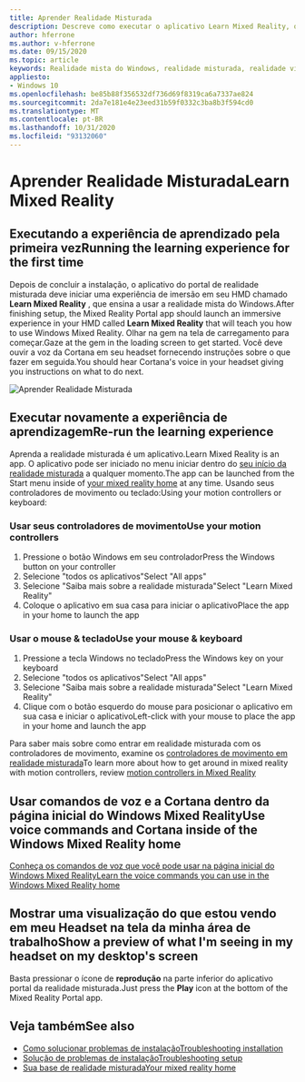 ```yaml
---
title: Aprender Realidade Misturada
description: Descreve como executar o aplicativo Learn Mixed Reality, que ensina a usar e navegar na realidade mista do Windows.
author: hferrone
ms.author: v-hferrone
ms.date: 09/15/2020
ms.topic: article
keywords: Realidade mista do Windows, realidade misturada, realidade virtual, VR, Sr, tutorial, introdução
appliesto:
- Windows 10
ms.openlocfilehash: be85b88f356532df736d69f8319ca6a7337ae824
ms.sourcegitcommit: 2da7e181e4e23eed31b59f0332c3ba8b3f594cd0
ms.translationtype: MT
ms.contentlocale: pt-BR
ms.lasthandoff: 10/31/2020
ms.locfileid: "93132060"
---
```

# <a name="learn-mixed-reality"></a><span data-ttu-id="4dc17-104">Aprender Realidade Misturada</span><span class="sxs-lookup"><span data-stu-id="4dc17-104">Learn Mixed Reality</span></span>

## <a name="running-the-learning-experience-for-the-first-time"></a><span data-ttu-id="4dc17-105">Executando a experiência de aprendizado pela primeira vez</span><span class="sxs-lookup"><span data-stu-id="4dc17-105">Running the learning experience for the first time</span></span>

<span data-ttu-id="4dc17-106">Depois de concluir a instalação, o aplicativo do portal de realidade misturada deve iniciar uma experiência de imersão em seu HMD chamado **Learn Mixed Reality** , que ensina a usar a realidade mista do Windows.</span><span class="sxs-lookup"><span data-stu-id="4dc17-106">After finishing setup, the Mixed Reality Portal app should launch an immersive experience in your HMD called **Learn Mixed Reality** that will teach you how to use Windows Mixed Reality.</span></span> <span data-ttu-id="4dc17-107">Olhar na gem na tela de carregamento para começar.</span><span class="sxs-lookup"><span data-stu-id="4dc17-107">Gaze at the gem in the loading screen to get started.</span></span> <span data-ttu-id="4dc17-108">Você deve ouvir a voz da Cortana em seu headset fornecendo instruções sobre o que fazer em seguida.</span><span class="sxs-lookup"><span data-stu-id="4dc17-108">You should hear Cortana's voice in your headset giving you instructions on what to do next.</span></span>

![Aprender Realidade Misturada](images/file-learnmixedrealitystart.png)

## <a name="re-run-the-learning-experience"></a><span data-ttu-id="4dc17-110">Executar novamente a experiência de aprendizagem</span><span class="sxs-lookup"><span data-stu-id="4dc17-110">Re-run the learning experience</span></span>

<span data-ttu-id="4dc17-111">Aprenda a realidade misturada é um aplicativo.</span><span class="sxs-lookup"><span data-stu-id="4dc17-111">Learn Mixed Reality is an app.</span></span> <span data-ttu-id="4dc17-112">O aplicativo pode ser iniciado no menu iniciar dentro do [seu início da realidade misturada](your-mixed-reality-home.md) a qualquer momento.</span><span class="sxs-lookup"><span data-stu-id="4dc17-112">The app can be launched from the Start menu inside of [your mixed reality home](your-mixed-reality-home.md) at any time.</span></span> <span data-ttu-id="4dc17-113">Usando seus controladores de movimento ou teclado:</span><span class="sxs-lookup"><span data-stu-id="4dc17-113">Using your motion controllers or keyboard:</span></span>

### <a name="use-your-motion-controllers"></a><span data-ttu-id="4dc17-114">Usar seus controladores de movimento</span><span class="sxs-lookup"><span data-stu-id="4dc17-114">Use your motion controllers</span></span>

1. <span data-ttu-id="4dc17-115">Pressione o botão Windows em seu controlador</span><span class="sxs-lookup"><span data-stu-id="4dc17-115">Press the Windows button on your controller</span></span>
2. <span data-ttu-id="4dc17-116">Selecione "todos os aplicativos"</span><span class="sxs-lookup"><span data-stu-id="4dc17-116">Select "All apps"</span></span>
3. <span data-ttu-id="4dc17-117">Selecione "Saiba mais sobre a realidade misturada"</span><span class="sxs-lookup"><span data-stu-id="4dc17-117">Select "Learn Mixed Reality"</span></span>
4. <span data-ttu-id="4dc17-118">Coloque o aplicativo em sua casa para iniciar o aplicativo</span><span class="sxs-lookup"><span data-stu-id="4dc17-118">Place the app in your home to launch the app</span></span>

### <a name="use-your-mouse--keyboard"></a><span data-ttu-id="4dc17-119">Usar o mouse & teclado</span><span class="sxs-lookup"><span data-stu-id="4dc17-119">Use your mouse & keyboard</span></span>

1. <span data-ttu-id="4dc17-120">Pressione a tecla Windows no teclado</span><span class="sxs-lookup"><span data-stu-id="4dc17-120">Press the Windows key on your keyboard</span></span>
2. <span data-ttu-id="4dc17-121">Selecione "todos os aplicativos"</span><span class="sxs-lookup"><span data-stu-id="4dc17-121">Select "All apps"</span></span>
3. <span data-ttu-id="4dc17-122">Selecione "Saiba mais sobre a realidade misturada"</span><span class="sxs-lookup"><span data-stu-id="4dc17-122">Select "Learn Mixed Reality"</span></span>
4. <span data-ttu-id="4dc17-123">Clique com o botão esquerdo do mouse para posicionar o aplicativo em sua casa e iniciar o aplicativo</span><span class="sxs-lookup"><span data-stu-id="4dc17-123">Left-click with your mouse to place the app in your home and launch the app</span></span>

<span data-ttu-id="4dc17-124">Para saber mais sobre como entrar em realidade misturada com os controladores de movimento, examine os [controladores de movimento em realidade misturada](controllers-in-wmr.md)</span><span class="sxs-lookup"><span data-stu-id="4dc17-124">To learn more about how to get around in mixed reality with motion controllers, review [motion controllers in Mixed Reality](controllers-in-wmr.md)</span></span>

## <a name="use-voice-commands-and-cortana-inside-of-the-windows-mixed-reality-home"></a><span data-ttu-id="4dc17-125">Usar comandos de voz e a Cortana dentro da página inicial do Windows Mixed Reality</span><span class="sxs-lookup"><span data-stu-id="4dc17-125">Use voice commands and Cortana inside of the Windows Mixed Reality home</span></span>

[<span data-ttu-id="4dc17-126">Conheça os comandos de voz que você pode usar na página inicial do Windows Mixed Reality</span><span class="sxs-lookup"><span data-stu-id="4dc17-126">Learn the voice commands you can use in the Windows Mixed Reality home</span></span>](https://support.microsoft.com/help/4041322/windows-10-speech-in-windows-mixed-reality)

## <a name="show-a-preview-of-what-im-seeing-in-my-headset-on-my-desktops-screen"></a><span data-ttu-id="4dc17-127">Mostrar uma visualização do que estou vendo em meu Headset na tela da minha área de trabalho</span><span class="sxs-lookup"><span data-stu-id="4dc17-127">Show a preview of what I'm seeing in my headset on my desktop's screen</span></span>

<span data-ttu-id="4dc17-128">Basta pressionar o ícone de **reprodução** na parte inferior do aplicativo portal da realidade misturada.</span><span class="sxs-lookup"><span data-stu-id="4dc17-128">Just press the **Play** icon at the bottom of the Mixed Reality Portal app.</span></span>

## <a name="see-also"></a><span data-ttu-id="4dc17-129">Veja também</span><span class="sxs-lookup"><span data-stu-id="4dc17-129">See also</span></span>

* [<span data-ttu-id="4dc17-130">Como solucionar problemas de instalação</span><span class="sxs-lookup"><span data-stu-id="4dc17-130">Troubleshooting installation</span></span>](installation_errors.md)
* [<span data-ttu-id="4dc17-131">Solução de problemas de instalação</span><span class="sxs-lookup"><span data-stu-id="4dc17-131">Troubleshooting setup</span></span>](wmr-setup-faq.md)
* [<span data-ttu-id="4dc17-132">Sua base de realidade misturada</span><span class="sxs-lookup"><span data-stu-id="4dc17-132">Your mixed reality home</span></span>](your-mixed-reality-home.md)
